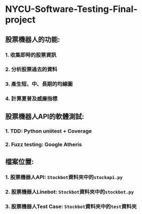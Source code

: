 # NYCU-Software-Testing-Final-project

## 股票機器人的功能:
### 1. 收集即時的股票資訊
### 2. 分析股票過去的資料
### 3. 產生短、中、長期的均線圖
### 4. 計算夏普及威廉指標

## 股票機器人API的軟體測試:
### 1. TDD: Python uniitest + Coverage
### 2. Fuzz testing: Google Atheris

## 檔案位置:
### 1. 股票機器人API: `Stockbot`資料夾中的`stockapi.py`
### 2. 股票機器人Linebot: `Stockbot`資料夾中的`stockbot.py`
### 3. 股票機器人Test Case: `Stockbot`資料夾中的`test`資料夾
